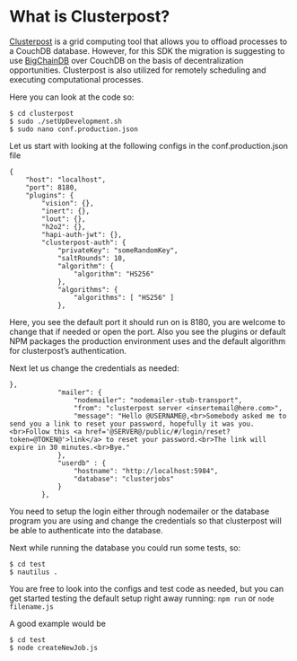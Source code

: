 # What is Clusterpost?

[Clusterpost](https://github.com/juanprietob/clusterpost) is a grid computing tool that allows you to offload processes to a CouchDB database. However, for this SDK the migration is suggesting to use [BigChainDB](https://github.com/bigchaindb/bigchaindb/tree/tendermint-backward-compat) over CouchDB on the basis of decentralization opportunities. Clusterpost is also utilized for remotely scheduling and executing computational processes.

Here you can look at the code so:  
```
$ cd clusterpost
$ sudo ./setUpDevelopment.sh
$ sudo nano conf.production.json
```  
Let us start with looking at the following configs in the conf.production.json file  
```
{
    "host": "localhost",
    "port": 8180,
    "plugins": {
        "vision": {},
        "inert": {},
        "lout": {},
        "h2o2": {},
        "hapi-auth-jwt": {},
        "clusterpost-auth": {
            "privateKey": "someRandomKey",
            "saltRounds": 10,
            "algorithm": {
                "algorithm": "HS256"
            },
            "algorithms": {
                "algorithms": [ "HS256" ]
            },
```  
Here, you see the default port it should run on is 8180, you are welcome to change that if needed or open the port. Also you see the plugins or default NPM packages the production environment uses and the default algorithm for clusterpost’s authentication.

Next let us change the credentials as needed:  
```
},
            "mailer": {
                "nodemailer": "nodemailer-stub-transport",
                "from": "clusterpost server <insertemail@here.com>",
                "message": "Hello @USERNAME@,<br>Somebody asked me to send you a link to reset your password, hopefully it was you.<br>Follow this <a href='@SERVER@/public/#/login/reset?token=@TOKEN@'>link</a> to reset your password.<br>The link will expire in 30 minutes.<br>Bye."
            },
            "userdb" : {
                "hostname": "http://localhost:5984",
                "database": "clusterjobs"
            }
        },
```  
You need to setup the login either through nodemailer or the database program you are using and change the credentials so that clusterpost will be able to authenticate into the database.

Next while running the database you could run some tests, so:   
```
$ cd test
$ nautilus .
```  
You are free to look into the configs and test code as needed, but you can get started testing the default setup right away running: `npm run` or `node filename.js`

A good example would be  
```
$ cd test
$ node createNewJob.js
```
